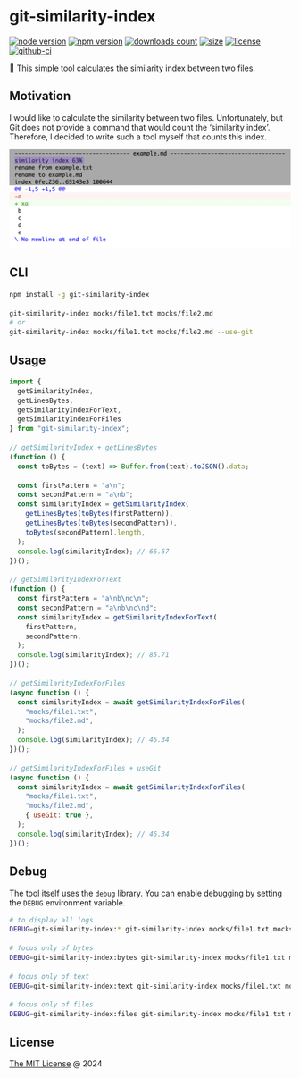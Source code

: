 # git-similarity-index

[![node version](https://img.shields.io/node/v/git-similarity-index.svg)](https://www.npmjs.com/package/git-similarity-index)
[![npm version](https://badge.fury.io/js/git-similarity-index.svg)](https://badge.fury.io/js/git-similarity-index)
[![downloads count](https://img.shields.io/npm/dt/git-similarity-index.svg)](https://www.npmjs.com/package/git-similarity-index)
[![size](https://packagephobia.com/badge?p=git-similarity-index)](https://packagephobia.com/result?p=git-similarity-index)
[![license](https://img.shields.io/npm/l/git-similarity-index.svg)](https://piecioshka.mit-license.org)
[![github-ci](https://github.com/piecioshka/git-similarity-index/actions/workflows/testing.yml/badge.svg)](https://github.com/piecioshka/git-similarity-index/actions/workflows/testing.yml)

🔨 This simple tool calculates the similarity index between two files.

## Motivation

I would like to calculate the similarity between two files. Unfortunately, but Git does not provide a command that would count the ‘similarity index’. Therefore, I decided to write such a tool myself that counts this index.

![](./screenshots/demo-similarity-index.png)

## CLI

```bash
npm install -g git-similarity-index

git-similarity-index mocks/file1.txt mocks/file2.md
# or
git-similarity-index mocks/file1.txt mocks/file2.md --use-git
```

## Usage

```js
import {
  getSimilarityIndex,
  getLinesBytes,
  getSimilarityIndexForText,
  getSimilarityIndexForFiles
} from "git-similarity-index";

// getSimilarityIndex + getLinesBytes
(function () {
  const toBytes = (text) => Buffer.from(text).toJSON().data;

  const firstPattern = "a\n";
  const secondPattern = "a\nb";
  const similarityIndex = getSimilarityIndex(
    getLinesBytes(toBytes(firstPattern)),
    getLinesBytes(toBytes(secondPattern)),
    toBytes(secondPattern).length,
  );
  console.log(similarityIndex); // 66.67
})();

// getSimilarityIndexForText
(function () {
  const firstPattern = "a\nb\nc\n";
  const secondPattern = "a\nb\nc\nd";
  const similarityIndex = getSimilarityIndexForText(
    firstPattern,
    secondPattern,
  );
  console.log(similarityIndex); // 85.71
})();

// getSimilarityIndexForFiles
(async function () {
  const similarityIndex = await getSimilarityIndexForFiles(
    "mocks/file1.txt",
    "mocks/file2.md",
  );
  console.log(similarityIndex); // 46.34
})();

// getSimilarityIndexForFiles + useGit
(async function () {
  const similarityIndex = await getSimilarityIndexForFiles(
    "mocks/file1.txt",
    "mocks/file2.md",
    { useGit: true },
  );
  console.log(similarityIndex); // 46.34
})();
```

## Debug

The tool itself uses the `debug` library. You can enable debugging by setting the `DEBUG` environment variable.

```bash
# to display all logs
DEBUG=git-similarity-index:* git-similarity-index mocks/file1.txt mocks/file2.md

# focus only of bytes
DEBUG=git-similarity-index:bytes git-similarity-index mocks/file1.txt mocks/file2.md

# focus only of text
DEBUG=git-similarity-index:text git-similarity-index mocks/file1.txt mocks/file2.md

# focus only of files
DEBUG=git-similarity-index:files git-similarity-index mocks/file1.txt mocks/file2.md
```

## License

[The MIT License](https://piecioshka.mit-license.org) @ 2024
